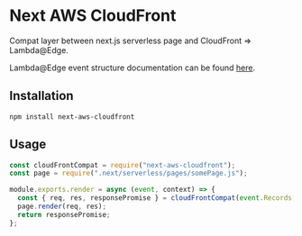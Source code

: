 # Next AWS CloudFront

Compat layer between next.js serverless page and CloudFront => Lambda@Edge.

Lambda@Edge event structure documentation can be found [here](https://docs.aws.amazon.com/AmazonCloudFront/latest/DeveloperGuide/lambda-event-structure.html).

## Installation

`npm install next-aws-cloudfront`

## Usage

```js
const cloudFrontCompat = require("next-aws-cloudfront");
const page = require(".next/serverless/pages/somePage.js");

module.exports.render = async (event, context) => {
  const { req, res, responsePromise } = cloudFrontCompat(event.Records[0].cf);
  page.render(req, res);
  return responsePromise;
};
```
